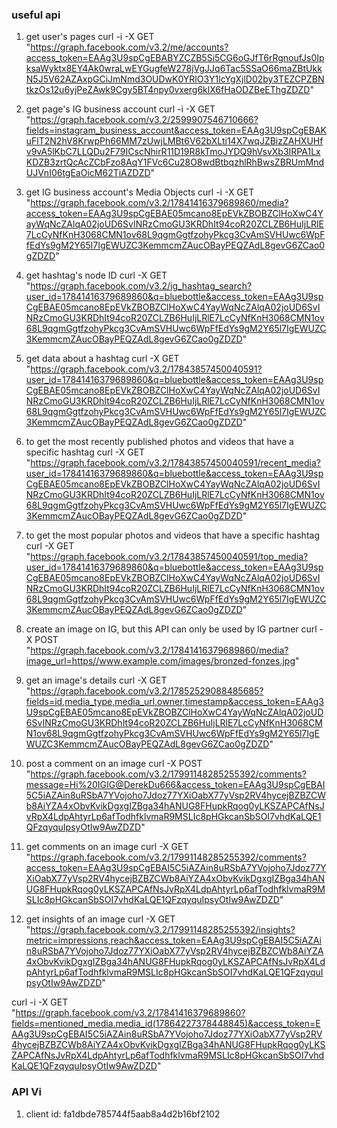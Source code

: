 ### useful api
1. get user's pages
curl -i -X GET \
 "https://graph.facebook.com/v3.2/me/accounts?access_token=EAAg3U9spCgEBABYZCZB5Si5CG6oGJfT6rRgnoufJs0IpksaWyktx8EY4Ak0wraLwEYGugfeW278jVgJJq6Tac5SSaO66maZBtUkkN5J5V62AZAxpGCiJmNmd3OUDwK0YRlO3Y1lcYgXjlD02by3TEZCPZBNtkzOs12u6yjPeZAwk9Cgy5BT4npy0vxerg6klX6fHaODZBeEThgZDZD"

 2. get page's IG business account
 curl -i -X GET \
 "https://graph.facebook.com/v3.2/2599907546710666?fields=instagram_business_account&access_token=EAAg3U9spCgEBAKuFlT2N2hV8KrwpPh66MM7zUwjLMBt6V62bXLti14X7wqJZBizZAHXUHfv9vA5lKbC7LLQDu2F79ICscNhirR11D19R8kTmoJYDQ9hVsvXb3IRPA1LxKDZB3zrtQcAcZCbFzo8AqY1FVc6Cu28O8wdBtbqzhlRhBwsZBRUmMndUJVnI06tgEaOicM62TiAZDZD"
    
3. get IG business account's Media Objects
curl -i -X GET \
 "https://graph.facebook.com/v3.2/17841416379689860/media?access_token=EAAg3U9spCgEBAE05mcano8EpEVkZBOBZClHoXwC4YayWqNcZAlqA02joUD6SvINRzCmoGU3KRDhIt94coR20ZCLZB6HuIjLRlE7LcCyNfKnH3068CMN1ov68L9qgmGgtfzohyPkcg3CvAmSVHUwc6WpFfEdYs9gM2Y65l7IgEWUZC3KemmcmZAucOBayPEQZAdL8gevG6ZCao0gZDZD"

4. get hashtag's node ID
curl -X GET \
 "https://graph.facebook.com/v3.2/ig_hashtag_search?user_id=17841416379689860&q=bluebottle&access_token=EAAg3U9spCgEBAE05mcano8EpEVkZBOBZClHoXwC4YayWqNcZAlqA02joUD6SvINRzCmoGU3KRDhIt94coR20ZCLZB6HuIjLRlE7LcCyNfKnH3068CMN1ov68L9qgmGgtfzohyPkcg3CvAmSVHUwc6WpFfEdYs9gM2Y65l7IgEWUZC3KemmcmZAucOBayPEQZAdL8gevG6ZCao0gZDZD"

5. get data about a hashtag
curl -X GET \
 "https://graph.facebook.com/v3.2/17843857450040591?user_id=17841416379689860&q=bluebottle&access_token=EAAg3U9spCgEBAE05mcano8EpEVkZBOBZClHoXwC4YayWqNcZAlqA02joUD6SvINRzCmoGU3KRDhIt94coR20ZCLZB6HuIjLRlE7LcCyNfKnH3068CMN1ov68L9qgmGgtfzohyPkcg3CvAmSVHUwc6WpFfEdYs9gM2Y65l7IgEWUZC3KemmcmZAucOBayPEQZAdL8gevG6ZCao0gZDZD"

6. to get the most recently published photos and videos that have a specific hashtag
curl -X GET \
 "https://graph.facebook.com/v3.2/17843857450040591/recent_media?user_id=17841416379689860&q=bluebottle&access_token=EAAg3U9spCgEBAE05mcano8EpEVkZBOBZClHoXwC4YayWqNcZAlqA02joUD6SvINRzCmoGU3KRDhIt94coR20ZCLZB6HuIjLRlE7LcCyNfKnH3068CMN1ov68L9qgmGgtfzohyPkcg3CvAmSVHUwc6WpFfEdYs9gM2Y65l7IgEWUZC3KemmcmZAucOBayPEQZAdL8gevG6ZCao0gZDZD"

7. to get the most popular photos and videos that have a specific hashtag
curl -X GET \
 "https://graph.facebook.com/v3.2/17843857450040591/top_media?user_id=17841416379689860&q=bluebottle&access_token=EAAg3U9spCgEBAE05mcano8EpEVkZBOBZClHoXwC4YayWqNcZAlqA02joUD6SvINRzCmoGU3KRDhIt94coR20ZCLZB6HuIjLRlE7LcCyNfKnH3068CMN1ov68L9qgmGgtfzohyPkcg3CvAmSVHUwc6WpFfEdYs9gM2Y65l7IgEWUZC3KemmcmZAucOBayPEQZAdL8gevG6ZCao0gZDZD"

 8. create an image on IG, but this API can only be used by IG partner
 curl -X POST \
 "https://graph.facebook.com/v3.2/17841416379689860/media?image_url=https//www.example.com/images/bronzed-fonzes.jpg"

 9. get an image's details 
 curl -X GET \
 "https://graph.facebook.com/v3.2/17852529088485685?fields=id,media_type,media_url,owner,timestamp&access_token=EAAg3U9spCgEBAE05mcano8EpEVkZBOBZClHoXwC4YayWqNcZAlqA02joUD6SvINRzCmoGU3KRDhIt94coR20ZCLZB6HuIjLRlE7LcCyNfKnH3068CMN1ov68L9qgmGgtfzohyPkcg3CvAmSVHUwc6WpFfEdYs9gM2Y65l7IgEWUZC3KemmcmZAucOBayPEQZAdL8gevG6ZCao0gZDZD"

10. post a comment on an image
 curl -X POST \
 "https://graph.facebook.com/v3.2/17991148285255392/comments?message=Hi%20IGIG@DerekDu666&access_token=EAAg3U9spCgEBAI5C5iAZAin8uRSbA7YVojoho7Jdoz77YXiOabX77yVsp2RV4hycejBZBZCWb8AiYZA4xObvKvikDgxgIZBga34hANUG8FHupkRqog0yLKSZAPCAfNsJvRpX4LdpAhtyrLp6afTodhfklvmaR9MSLIc8pHGkcanSbSOI7vhdKaLQE1QFzqyquIpsyOtIw9AwZDZD"

11. get comments on an image
curl -X GET \
 "https://graph.facebook.com/v3.2/17991148285255392/comments?access_token=EAAg3U9spCgEBAI5C5iAZAin8uRSbA7YVojoho7Jdoz77YXiOabX77yVsp2RV4hycejBZBZCWb8AiYZA4xObvKvikDgxgIZBga34hANUG8FHupkRqog0yLKSZAPCAfNsJvRpX4LdpAhtyrLp6afTodhfklvmaR9MSLIc8pHGkcanSbSOI7vhdKaLQE1QFzqyquIpsyOtIw9AwZDZD"

12. get insights of an image
curl -X GET \
 "https://graph.facebook.com/v3.2/17991148285255392/insights?metric=impressions,reach&access_token=EAAg3U9spCgEBAI5C5iAZAin8uRSbA7YVojoho7Jdoz77YXiOabX77yVsp2RV4hycejBZBZCWb8AiYZA4xObvKvikDgxgIZBga34hANUG8FHupkRqog0yLKSZAPCAfNsJvRpX4LdpAhtyrLp6afTodhfklvmaR9MSLIc8pHGkcanSbSOI7vhdKaLQE1QFzqyquIpsyOtIw9AwZDZD"


curl -i -X GET \
 "https://graph.facebook.com/v3.2/17841416379689860?fields=mentioned_media.media_id(17864227378448845)&access_token=EAAg3U9spCgEBAI5C5iAZAin8uRSbA7YVojoho7Jdoz77YXiOabX77yVsp2RV4hycejBZBZCWb8AiYZA4xObvKvikDgxgIZBga34hANUG8FHupkRqog0yLKSZAPCAfNsJvRpX4LdpAhtyrLp6afTodhfklvmaR9MSLIc8pHGkcanSbSOI7vhdKaLQE1QFzqyquIpsyOtIw9AwZDZD"

### API Vi
1. client id: fa1dbde785744f5aab8a4d2b16bf2102
